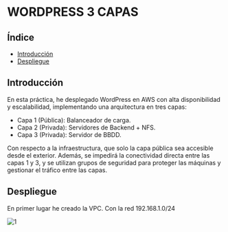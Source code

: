 # WORDPRESS 3 CAPAS

## Índice
- [Introducción](#introducción)
- [Despliegue](#despliegue)

## Introducción
En esta práctica, he desplegado WordPress en AWS con alta disponibilidad y escalabilidad, implementando una arquitectura en tres capas:
* Capa 1 (Pública): Balanceador de carga.
* Capa 2 (Privada): Servidores de Backend + NFS.
* Capa 3 (Privada): Servidor de BBDD.

Con respecto a la infraestructura, que solo la capa pública sea accesible desde el exterior. Además, se impedirá la conectividad directa entre las capas 1 y 3, y se utilizan grupos de seguridad para proteger las máquinas y gestionar el tráfico entre las capas.

## Despliegue
En primer lugar he creado la VPC. Con la red 192.168.1.0/24

![1](https://github.com/user-attachments/assets/83229e7d-bc96-4ed9-93bd-eb05b4079127)

